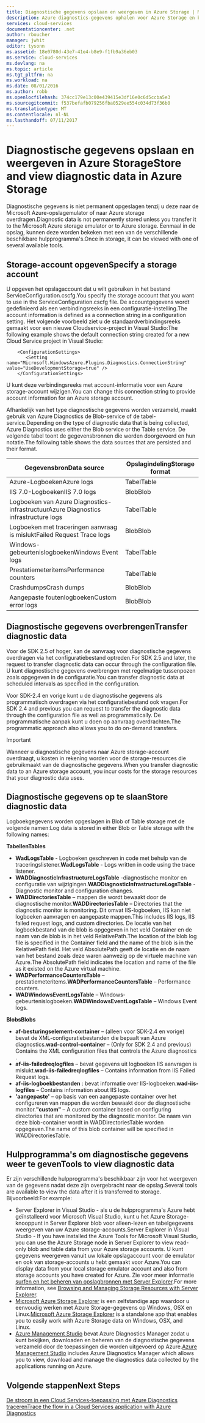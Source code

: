 ```yaml
---
title: Diagnostische gegevens opslaan en weergeven in Azure Storage | Microsoft Docs
description: Azure diagnostics-gegevens ophalen voor Azure Storage en bekijken
services: cloud-services
documentationcenter: .net
author: rboucher
manager: jwhit
editor: tysonn
ms.assetid: 18e0780d-43e7-41e4-b8e9-f1fb9a36eb03
ms.service: cloud-services
ms.devlang: na
ms.topic: article
ms.tgt_pltfrm: na
ms.workload: na
ms.date: 08/01/2016
ms.author: robb
ms.openlocfilehash: 374cc179e13c00e439415e3df16e0c6d5ccba5e3
ms.sourcegitcommit: f537befafb079256fba0529ee554c034d73f36b0
ms.translationtype: MT
ms.contentlocale: nl-NL
ms.lasthandoff: 07/11/2017
---
```

# <a name="store-and-view-diagnostic-data-in-azure-storage"></a><span data-ttu-id="95e10-103">Diagnostische gegevens opslaan en weergeven in Azure Storage</span><span class="sxs-lookup"><span data-stu-id="95e10-103">Store and view diagnostic data in Azure Storage</span></span>
<span data-ttu-id="95e10-104">Diagnostische gegevens is niet permanent opgeslagen tenzij u deze naar de Microsoft Azure-opslagemulator of naar Azure storage overdragen.</span><span class="sxs-lookup"><span data-stu-id="95e10-104">Diagnostic data is not permanently stored unless you transfer it to the Microsoft Azure storage emulator or to Azure storage.</span></span> <span data-ttu-id="95e10-105">Eenmaal in de opslag, kunnen deze worden bekeken met een van de verschillende beschikbare hulpprogramma's.</span><span class="sxs-lookup"><span data-stu-id="95e10-105">Once in storage, it can be viewed with one of several available tools.</span></span>

## <a name="specify-a-storage-account"></a><span data-ttu-id="95e10-106">Storage-account opgeven</span><span class="sxs-lookup"><span data-stu-id="95e10-106">Specify a storage account</span></span>
<span data-ttu-id="95e10-107">U opgeven het opslagaccount dat u wilt gebruiken in het bestand ServiceConfiguration.cscfg.</span><span class="sxs-lookup"><span data-stu-id="95e10-107">You specify the storage account that you want to use in the ServiceConfiguration.cscfg file.</span></span> <span data-ttu-id="95e10-108">De accountgegevens wordt gedefinieerd als een verbindingsreeks in een configuratie-instelling.</span><span class="sxs-lookup"><span data-stu-id="95e10-108">The account information is defined as a connection string in a configuration setting.</span></span> <span data-ttu-id="95e10-109">Het volgende voorbeeld ziet u de standaardverbindingsreeks gemaakt voor een nieuwe Cloudservice-project in Visual Studio:</span><span class="sxs-lookup"><span data-stu-id="95e10-109">The following example shows the default connection string created for a new Cloud Service project in  Visual Studio:</span></span>

```
    <ConfigurationSettings>
       <Setting name="Microsoft.WindowsAzure.Plugins.Diagnostics.ConnectionString" value="UseDevelopmentStorage=true" />
    </ConfigurationSettings>
```

<span data-ttu-id="95e10-110">U kunt deze verbindingsreeks met account-informatie voor een Azure storage-account wijzigen.</span><span class="sxs-lookup"><span data-stu-id="95e10-110">You can change this connection string to provide account information for an Azure storage account.</span></span>

<span data-ttu-id="95e10-111">Afhankelijk van het type diagnostische gegevens worden verzameld, maakt gebruik van Azure Diagnostics de Blob-service of de tabel-service.</span><span class="sxs-lookup"><span data-stu-id="95e10-111">Depending on the type of diagnostic data that is being collected, Azure Diagnostics uses either the Blob service or the Table service.</span></span> <span data-ttu-id="95e10-112">De volgende tabel toont de gegevensbronnen die worden doorgevoerd en hun notatie.</span><span class="sxs-lookup"><span data-stu-id="95e10-112">The following table shows the data sources that are persisted and their format.</span></span>

| <span data-ttu-id="95e10-113">Gegevensbron</span><span class="sxs-lookup"><span data-stu-id="95e10-113">Data source</span></span> | <span data-ttu-id="95e10-114">Opslagindeling</span><span class="sxs-lookup"><span data-stu-id="95e10-114">Storage format</span></span> |
| --- | --- |
| <span data-ttu-id="95e10-115">Azure-Logboeken</span><span class="sxs-lookup"><span data-stu-id="95e10-115">Azure logs</span></span> |<span data-ttu-id="95e10-116">Tabel</span><span class="sxs-lookup"><span data-stu-id="95e10-116">Table</span></span> |
| <span data-ttu-id="95e10-117">IIS 7.0-Logboeken</span><span class="sxs-lookup"><span data-stu-id="95e10-117">IIS 7.0 logs</span></span> |<span data-ttu-id="95e10-118">Blob</span><span class="sxs-lookup"><span data-stu-id="95e10-118">Blob</span></span> |
| <span data-ttu-id="95e10-119">Logboeken van Azure Diagnostics-infrastructuur</span><span class="sxs-lookup"><span data-stu-id="95e10-119">Azure Diagnostics infrastructure logs</span></span> |<span data-ttu-id="95e10-120">Tabel</span><span class="sxs-lookup"><span data-stu-id="95e10-120">Table</span></span> |
| <span data-ttu-id="95e10-121">Logboeken met traceringen aanvraag is mislukt</span><span class="sxs-lookup"><span data-stu-id="95e10-121">Failed Request Trace logs</span></span> |<span data-ttu-id="95e10-122">Blob</span><span class="sxs-lookup"><span data-stu-id="95e10-122">Blob</span></span> |
| <span data-ttu-id="95e10-123">Windows-gebeurtenislogboeken</span><span class="sxs-lookup"><span data-stu-id="95e10-123">Windows Event logs</span></span> |<span data-ttu-id="95e10-124">Tabel</span><span class="sxs-lookup"><span data-stu-id="95e10-124">Table</span></span> |
| <span data-ttu-id="95e10-125">Prestatiemeteritems</span><span class="sxs-lookup"><span data-stu-id="95e10-125">Performance counters</span></span> |<span data-ttu-id="95e10-126">Tabel</span><span class="sxs-lookup"><span data-stu-id="95e10-126">Table</span></span> |
| <span data-ttu-id="95e10-127">Crashdumps</span><span class="sxs-lookup"><span data-stu-id="95e10-127">Crash dumps</span></span> |<span data-ttu-id="95e10-128">Blob</span><span class="sxs-lookup"><span data-stu-id="95e10-128">Blob</span></span> |
| <span data-ttu-id="95e10-129">Aangepaste foutenlogboeken</span><span class="sxs-lookup"><span data-stu-id="95e10-129">Custom error logs</span></span> |<span data-ttu-id="95e10-130">Blob</span><span class="sxs-lookup"><span data-stu-id="95e10-130">Blob</span></span> |

## <a name="transfer-diagnostic-data"></a><span data-ttu-id="95e10-131">Diagnostische gegevens overbrengen</span><span class="sxs-lookup"><span data-stu-id="95e10-131">Transfer diagnostic data</span></span>
<span data-ttu-id="95e10-132">Voor de SDK 2.5 of hoger, kan de aanvraag voor diagnostische gegevens overdragen via het configuratiebestand optreden.</span><span class="sxs-lookup"><span data-stu-id="95e10-132">For SDK 2.5 and later, the request to transfer diagnostic data can occur through the configuration file.</span></span> <span data-ttu-id="95e10-133">U kunt diagnostische gegevens overbrengen met regelmatige tussenpozen zoals opgegeven in de configuratie.</span><span class="sxs-lookup"><span data-stu-id="95e10-133">You can transfer diagnostic data at scheduled intervals as specified in the configuration.</span></span>

<span data-ttu-id="95e10-134">Voor SDK-2.4 en vorige kunt u de diagnostische gegevens als programmatisch overdragen via het configuratiebestand ook vragen.</span><span class="sxs-lookup"><span data-stu-id="95e10-134">For SDK 2.4 and previous you can request to transfer the diagnostic data through the configuration file as well as programmatically.</span></span> <span data-ttu-id="95e10-135">De programmatische aanpak kunt u doen op aanvraag overdrachten.</span><span class="sxs-lookup"><span data-stu-id="95e10-135">The programmatic approach also allows you to do on-demand transfers.</span></span>

> [!IMPORTANT]
> <span data-ttu-id="95e10-136">Wanneer u diagnostische gegevens naar Azure storage-account overdraagt, u kosten in rekening worden voor de storage-resources die gebruikmaakt van de diagnostische gegevens.</span><span class="sxs-lookup"><span data-stu-id="95e10-136">When you transfer diagnostic data to an Azure storage account, you incur costs for the storage resources that your diagnostic data uses.</span></span>
> 
> 

## <a name="store-diagnostic-data"></a><span data-ttu-id="95e10-137">Diagnostische gegevens op te slaan</span><span class="sxs-lookup"><span data-stu-id="95e10-137">Store diagnostic data</span></span>
<span data-ttu-id="95e10-138">Logboekgegevens worden opgeslagen in Blob of Table storage met de volgende namen:</span><span class="sxs-lookup"><span data-stu-id="95e10-138">Log data is stored in either Blob or Table storage with the following names:</span></span>

<span data-ttu-id="95e10-139">**Tabellen**</span><span class="sxs-lookup"><span data-stu-id="95e10-139">**Tables**</span></span>

* <span data-ttu-id="95e10-140">**WadLogsTable** - Logboeken geschreven in code met behulp van de traceringslistener.</span><span class="sxs-lookup"><span data-stu-id="95e10-140">**WadLogsTable** - Logs written in code using the trace listener.</span></span>
* <span data-ttu-id="95e10-141">**WADDiagnosticInfrastructureLogsTable** -diagnostische monitor en configuratie van wijzigingen.</span><span class="sxs-lookup"><span data-stu-id="95e10-141">**WADDiagnosticInfrastructureLogsTable** - Diagnostic monitor and configuration changes.</span></span>
* <span data-ttu-id="95e10-142">**WADDirectoriesTable** – mappen die wordt bewaakt door de diagnostische monitor.</span><span class="sxs-lookup"><span data-stu-id="95e10-142">**WADDirectoriesTable** – Directories that the diagnostic monitor is monitoring.</span></span>  <span data-ttu-id="95e10-143">Dit omvat IIS-logboeken, IIS kan niet logboeken aanvragen en aangepaste mappen.</span><span class="sxs-lookup"><span data-stu-id="95e10-143">This includes IIS logs, IIS failed request logs, and custom directories.</span></span>  <span data-ttu-id="95e10-144">De locatie van het logboekbestand van de blob is opgegeven in het veld Container en de naam van de blob is in het veld RelativePath.</span><span class="sxs-lookup"><span data-stu-id="95e10-144">The location of the blob log file is specified in the Container field and the name of the blob is in the RelativePath field.</span></span>  <span data-ttu-id="95e10-145">Het veld AbsolutePath geeft de locatie en de naam van het bestand zoals deze waren aanwezig op de virtuele machine van Azure.</span><span class="sxs-lookup"><span data-stu-id="95e10-145">The AbsolutePath field indicates the location and name of the file as it existed on the Azure virtual machine.</span></span>
* <span data-ttu-id="95e10-146">**WADPerformanceCountersTable** – prestatiemeteritems.</span><span class="sxs-lookup"><span data-stu-id="95e10-146">**WADPerformanceCountersTable** – Performance counters.</span></span>
* <span data-ttu-id="95e10-147">**WADWindowsEventLogsTable** – Windows-gebeurtenislogboeken.</span><span class="sxs-lookup"><span data-stu-id="95e10-147">**WADWindowsEventLogsTable** – Windows Event logs.</span></span>

<span data-ttu-id="95e10-148">**Blobs**</span><span class="sxs-lookup"><span data-stu-id="95e10-148">**Blobs**</span></span>

* <span data-ttu-id="95e10-149">**af-besturingselement-container** – (alleen voor SDK-2.4 en vorige) bevat de XML-configuratiebestanden die bepaalt van Azure diagnostics.</span><span class="sxs-lookup"><span data-stu-id="95e10-149">**wad-control-container** – (Only for SDK 2.4 and previous) Contains the XML configuration files that controls the Azure diagnostics .</span></span>
* <span data-ttu-id="95e10-150">**af-iis-failedreqlogfiles** – bevat gegevens uit logboeken IIS aanvragen is mislukt.</span><span class="sxs-lookup"><span data-stu-id="95e10-150">**wad-iis-failedreqlogfiles** – Contains information from IIS Failed Request logs.</span></span>
* <span data-ttu-id="95e10-151">**af-iis-logboekbestanden** : bevat informatie over IIS-logboeken.</span><span class="sxs-lookup"><span data-stu-id="95e10-151">**wad-iis-logfiles** – Contains information about IIS logs.</span></span>
* <span data-ttu-id="95e10-152">**'aangepaste'** – op basis van een aangepaste container over het configureren van mappen die worden bewaakt door de diagnostische monitor.</span><span class="sxs-lookup"><span data-stu-id="95e10-152">**"custom"** – A custom container based on configuring directories that are monitored by the diagnostic monitor.</span></span>  <span data-ttu-id="95e10-153">De naam van deze blob-container wordt in WADDirectoriesTable worden opgegeven.</span><span class="sxs-lookup"><span data-stu-id="95e10-153">The name of this blob container will be specified in WADDirectoriesTable.</span></span>

## <a name="tools-to-view-diagnostic-data"></a><span data-ttu-id="95e10-154">Hulpprogramma's om diagnostische gegevens weer te geven</span><span class="sxs-lookup"><span data-stu-id="95e10-154">Tools to view diagnostic data</span></span>
<span data-ttu-id="95e10-155">Er zijn verschillende hulpprogramma's beschikbaar zijn voor het weergeven van de gegevens nadat deze zijn overgebracht naar de opslag.</span><span class="sxs-lookup"><span data-stu-id="95e10-155">Several tools are available to view the data after it is transferred to storage.</span></span> <span data-ttu-id="95e10-156">Bijvoorbeeld:</span><span class="sxs-lookup"><span data-stu-id="95e10-156">For example:</span></span>

* <span data-ttu-id="95e10-157">Server Explorer in Visual Studio - als u de hulpprogramma's Azure hebt geïnstalleerd voor Microsoft Visual Studio, kunt u het Azure Storage-knooppunt in Server Explorer blob voor alleen-lezen en tabelgegevens weergeven van uw Azure storage-accounts.</span><span class="sxs-lookup"><span data-stu-id="95e10-157">Server Explorer in Visual Studio - If you have installed the Azure Tools for Microsoft Visual Studio, you can use the Azure Storage node in Server Explorer to view read-only blob and table data from your Azure storage accounts.</span></span> <span data-ttu-id="95e10-158">U kunt gegevens weergeven vanuit uw lokale opslagaccount voor de emulator en ook van storage-accounts u hebt gemaakt voor Azure.</span><span class="sxs-lookup"><span data-stu-id="95e10-158">You can display data from your local storage emulator account and also from storage accounts you have created for Azure.</span></span> <span data-ttu-id="95e10-159">Zie voor meer informatie [surfen en het beheren van opslagbronnen met Server Explorer](../vs-azure-tools-storage-resources-server-explorer-browse-manage.md).</span><span class="sxs-lookup"><span data-stu-id="95e10-159">For more information, see [Browsing and Managing Storage Resources with Server Explorer](../vs-azure-tools-storage-resources-server-explorer-browse-manage.md).</span></span>
* <span data-ttu-id="95e10-160">[Microsoft Azure Storage Explorer](../vs-azure-tools-storage-manage-with-storage-explorer.md) is een zelfstandige app waardoor u eenvoudig werken met Azure Storage-gegevens op Windows, OSX en Linux.</span><span class="sxs-lookup"><span data-stu-id="95e10-160">[Microsoft Azure Storage Explorer](../vs-azure-tools-storage-manage-with-storage-explorer.md) is a standalone app that enables you to easily work with Azure Storage data on Windows, OSX, and Linux.</span></span>
* <span data-ttu-id="95e10-161">[Azure Management Studio](http://www.cerebrata.com/products/azure-management-studio/introduction) bevat Azure Diagnostics Manager zodat u kunt bekijken, downloaden en beheren van de diagnostische gegevens verzameld door de toepassingen die worden uitgevoerd op Azure.</span><span class="sxs-lookup"><span data-stu-id="95e10-161">[Azure Management Studio](http://www.cerebrata.com/products/azure-management-studio/introduction) includes Azure Diagnostics Manager which allows you to view, download and manage the diagnostics data collected by the applications running on Azure.</span></span>

## <a name="next-steps"></a><span data-ttu-id="95e10-162">Volgende stappen</span><span class="sxs-lookup"><span data-stu-id="95e10-162">Next Steps</span></span>
[<span data-ttu-id="95e10-163">De stroom in een Cloud Services-toepassing met Azure Diagnostics traceren</span><span class="sxs-lookup"><span data-stu-id="95e10-163">Trace the flow in a Cloud Services application with Azure Diagnostics</span></span>](cloud-services-dotnet-diagnostics-trace-flow.md)

